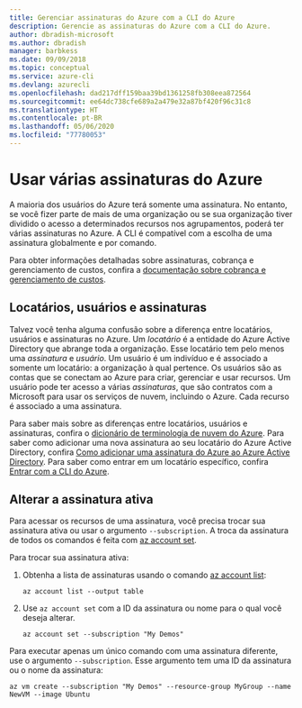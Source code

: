 ```yaml
---
title: Gerenciar assinaturas do Azure com a CLI do Azure
description: Gerencie as assinaturas do Azure com a CLI do Azure.
author: dbradish-microsoft
ms.author: dbradish
manager: barbkess
ms.date: 09/09/2018
ms.topic: conceptual
ms.service: azure-cli
ms.devlang: azurecli
ms.openlocfilehash: dad217dff159baa39bd1361258fb308eea872564
ms.sourcegitcommit: ee64dc738cfe689a2a479e32a87bf420f96c31c8
ms.translationtype: HT
ms.contentlocale: pt-BR
ms.lasthandoff: 05/06/2020
ms.locfileid: "77780053"
---
```

# <a name="use-multiple-azure-subscriptions"></a>Usar várias assinaturas do Azure

A maioria dos usuários do Azure terá somente uma assinatura. No entanto, se você fizer parte de mais de uma organização ou se sua organização tiver dividido o acesso a determinados recursos nos agrupamentos, poderá ter várias assinaturas no Azure. A CLI é compatível com a escolha de uma assinatura globalmente e por comando.

Para obter informações detalhadas sobre assinaturas, cobrança e gerenciamento de custos, confira a [documentação sobre cobrança e gerenciamento de custos](/azure/billing/).

## <a name="tenants-users-and-subscriptions"></a>Locatários, usuários e assinaturas

Talvez você tenha alguma confusão sobre a diferença entre locatários, usuários e assinaturas no Azure. Um _locatário_ é a entidade do Azure Active Directory que abrange toda a organização. Esse locatário tem pelo menos uma _assinatura_ e _usuário_. Um usuário é um indivíduo e é associado a somente um locatário: a organização à qual pertence. Os usuários são as contas que se conectam ao Azure para criar, gerenciar e usar recursos.
Um usuário pode ter acesso a várias _assinaturas_, que são contratos com a Microsoft para usar os serviços de nuvem, incluindo o Azure. Cada recurso é associado a uma assinatura.

Para saber mais sobre as diferenças entre locatários, usuários e assinaturas, confira o [dicionário de terminologia de nuvem do Azure](/azure/azure-glossary-cloud-terminology).  Para saber como adicionar uma nova assinatura ao seu locatário do Azure Active Directory, confira [Como adicionar uma assinatura do Azure ao Azure Active Directory](/azure/active-directory/active-directory-how-subscriptions-associated-directory).
Para saber como entrar em um locatário específico, confira [Entrar com a CLI do Azure](/cli/azure/authenticate-azure-cli).

## <a name="change-the-active-subscription"></a>Alterar a assinatura ativa

Para acessar os recursos de uma assinatura, você precisa trocar sua assinatura ativa ou usar o argumento `--subscription`. A troca da assinatura de todos os comandos é feita com [az account set](/cli/azure/account#az-account-set).

Para trocar sua assinatura ativa:

1. Obtenha a lista de assinaturas usando o comando [az account list](/cli/azure/account#az-account-list):

    ```azurecli-interactive
    az account list --output table
    ```
2. Use `az account set` com a ID da assinatura ou nome para o qual você deseja alterar.

    ```azurecli-interactive
    az account set --subscription "My Demos"
    ```

Para executar apenas um único comando com uma assinatura diferente, use o argumento `--subscription`. Esse argumento tem uma ID da assinatura ou o nome da assinatura:

```azurecli-interactive
az vm create --subscription "My Demos" --resource-group MyGroup --name NewVM --image Ubuntu
```
